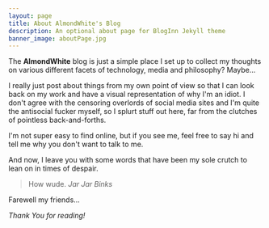 ```yaml
---
layout: page
title: About AlmondWhite's Blog
description: An optional about page for BlogInn Jekyll theme
banner_image: aboutPage.jpg
---
```


The **AlmondWhite** blog is just a simple place I set up to collect my thoughts on various different facets of technology, media and philosophy? Maybe...

I really just post about things from my own point of view so that I can look back on my work and have a visual representation of why I'm an idiot. I don't agree with the censoring overlords of social media sites and I'm quite the antisocial fucker myself, so I splurt stuff out here, far from the clutches of pointless back-and-forths.

I'm not super easy to find online, but if you see me, feel free to say hi and tell me why you don't want to talk to me. 

And now, I leave you with some words that have been my sole crutch to lean on in times of despair. 

>How wude. <cite>Jar Jar Binks</cite>

Farewell my friends... 




*Thank You for reading!*
